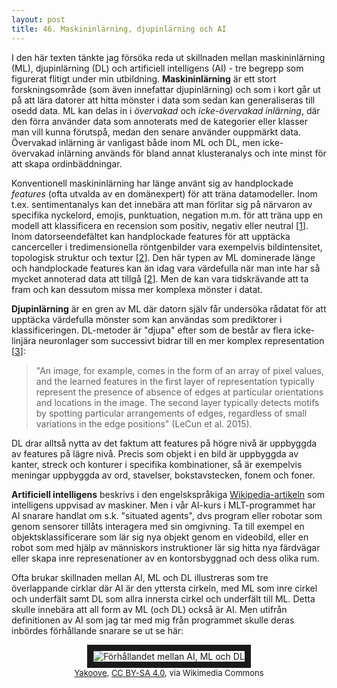 ```yaml
---
layout: post
title: 46. Maskininlärning, djupinlärning och AI
---
```


I den här texten tänkte jag försöka reda ut skillnaden mellan maskininlärning (ML), djupinlärning (DL) och artificiell intelligens (AI) - tre begrepp som figurerat flitigt under min utbildning. **Maskininlärning** är ett stort forskningsområde (som även innefattar djupinlärning) och som i kort går ut på att lära datorer att hitta mönster i data som sedan kan generaliseras till osedd data. ML kan delas in i *övervakad* och *icke-övervakad inlärning*, där den förra använder data som annoterats med de kategorier eller klasser man vill kunna förutspå, medan den senare använder ouppmärkt data. Övervakad inlärning är vanligast både inom ML och DL, men icke-övervakad inlärning används för bland annat klusteranalys och inte minst för att skapa ordinbäddningar.

Konventionell maskininlärning har länge använt sig av handplockade *features* (ofta utvalda av en domänexpert) för att träna datamodeller. Inom t.ex. sentimentanalys kan det innebära att man förlitar sig på närvaron av specifika nyckelord, emojis, punktuation, negation m.m. för att träna upp en modell att klassificera en recension som positiv, negativ eller neutral [[1](https://www.researchgate.net/publication/288013084_Coooolll_A_Deep_Learning_System_for_Twitter_Sentiment_Classification)]. Inom datorseendefältet kan handplockade features för att upptäcka cancerceller i tredimensionella röntgenbilder vara exempelvis bildintensitet, topologisk struktur och textur [[2](https://www.nature.com/articles/s41598-020-77264-y)]. Den här typen av ML dominerade länge och handplockade features kan än idag vara värdefulla när man inte har så mycket annoterad data att tillgå [[2](https://www.nature.com/articles/s41598-020-77264-y)]. Men de kan vara tidskrävande att ta fram och kan dessutom missa mer komplexa mönster i datat. 
  
**Djupinlärning** är en gren av ML där datorn själv får undersöka rådatat för att upptäcka värdefulla mönster som kan användas som prediktorer i klassificeringen. DL-metoder är "djupa" efter som de består av flera icke-linjära neuronlager som successivt bidrar till en mer komplex representation [[3](https://www.nature.com/articles/nature14539)]:

> "An image, for example, comes in the form of an array of pixel values, and the learned features in the first layer of representation typically represent the presence of absence of edges at particular orientations and locations in the image. The second layer typically detects motifs by spotting particular arrangements of edges, regardless of small variations in the edge positions" (LeCun et al. 2015).  

DL drar alltså nytta av det faktum att features på högre nivå är uppbyggda av features på lägre nivå. Precis som objekt i en bild är uppbyggda av kanter, streck och konturer i specifika kombinationer, så är exempelvis meningar uppbyggda av ord, stavelser, bokstavstecken, fonem och foner.    

**Artificiell intelligens** beskrivs i den engelskspråkiga [Wikipedia-artikeln](https://en.wikipedia.org/wiki/Artificial_intelligence) som intelligens uppvisad av maskiner. Men i vår AI-kurs i MLT-programmet har AI snarare handlat om s.k. "situated agents", dvs program eller robotar som genom sensorer tillåts interagera med sin omgivning. Ta till exempel en objektsklassificerare som lär sig nya objekt genom en videobild, eller en robot som med hjälp av människors instruktioner lär sig hitta nya färdvägar eller skapa inre represenationer av en kontorsbyggnad och dess olika rum. 

Ofta brukar skillnaden mellan AI, ML och DL illustreras som tre överlappande cirklar där AI är den yttersta cirkeln, med ML som inre cirkel och underfält samt DL som allra innersta cirkel och underfält till ML. Detta skulle innebära att all form av ML (och DL) också är AI. Men utifrån definitionen av AI som jag tar med mig från programmet skulle deras inbördes förhållande snarare se ut se här:  

<p align="center">
<img src="/images/ai_ml_dl.jpeg" alt="Förhållandet mellan AI, ML och DL" width="auto" height="auto" border="10" /><br>
<font size="2"><a href="https://commons.wikimedia.org/wiki/File:Fig-y_Part_of_ML_as_subfield_of_AI_or_AI_as_subfield_of_ML.jpg">Yakoove</a>, <a href="https://creativecommons.org/licenses/by-sa/4.0">CC BY-SA 4.0</a>, via Wikimedia Commons</font>  
</p>